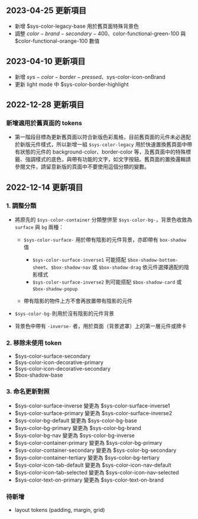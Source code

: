 ## 2023-04-25 更新項目
- 新增 $sys-color-legacy-base 用於舊頁面特殊背景色
- 調整 $color-brand-secondary-400、$color-functional-green-100 與 $color-functional-orange-100 數值

## 2023-04-10 更新項目
- 新增 $sys-color-border-pressed、$sys-color-icon-onBrand
- 更新 light mode 中 $sys-color-border-highlight


## 2022-12-28 更新項目

### 新增適用於舊頁面的 tokens
- 第一階段目標為更新舊頁面以符合新版色彩風格，目前舊頁面的元件未必適配於新版元件樣式，所以新增一組 `$sys-color-legacy` 用於快速置換舊頁面中帶有狀態的元件的 background-color、border-color 等，及舊頁面中的特殊標籤、強調樣式的底色，與帶有功能的文字，如文字按鈕。舊頁面的置換邏輯請參閱文件，請留意新版的頁面中不要使用這個分類的變數。
  

## 2022-12-14 更新項目

### 1. 調整分類
- 將原先的 `$sys-color-container` 分類整併至 `$sys-color-bg-`，背景色收斂為 `surface` 與 `bg` 兩種：

  - `$sys-color-surface-` 用於帶有陰影的元件背景，亦即帶有 `box-shadow` 值
    - `$sys-color-surface-inverse1` 可能搭配 `$box-shadow-bottom-sheet`、`$box-shadow-nav` 或 `$box-shadow-drag` 依元件選擇適配的陰影樣式
    - `$sys-color-surface-inverse2` 則可能搭配 `$box-shadow-card` 或 `$box-shadow-popup`
  
  - 帶有陰影的物件上方不會再放置帶有陰影的元件
  
- `$sys-color-bg-`則用於沒有陰影的元件背景
- 背景色中帶有 `-inverse-` 者，用於頁面（背景遮罩）上的第一層元件或牌卡

### 2. 移除未使用 token
- $sys-color-surface-secondary
- $sys-color-icon-decorative-primary
- $sys-color-icon-decorative-secondary
- $box-shadow-base

### 3. 命名更新對照
- $sys-color-surface-inverse  變更為 $sys-color-surface-inverse1
- $sys-color-surface-primary 變更為 $sys-color-surface-inverse2
- $sys-color-bg-default 變更為 $sys-color-bg-base
- $sys-color-bg-primary 變更為 $sys-color-bg-brand
- $sys-color-bg-nav 變更為 $sys-color-bg-inverse
- $sys-color-container-primary 變更為 $sys-color-bg-primary
- $sys-color-container-secondary 變更為 $sys-color-bg-secondary
- $sys-color-container-tertiary 變更為 $sys-color-bg-tertiary
- $sys-color-icon-tab-default  變更為 $sys-color-icon-nav-default
- $sys-color-icon-tab-selected 變更為 $sys-color-icon-nav-selected
- $sys-color-text-on-primary 變更為 $sys-color-text-on-brand

### 待新增
- layout tokens (padding, margin, grid)
